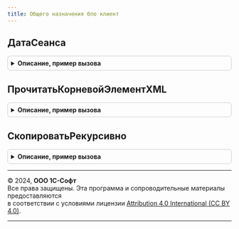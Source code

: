 ```yaml
---
title: Общего назначения бпо клиент
---
```



## ДатаСеанса
<details style="margin: 1em 0; padding: 0.5em; border: 1px solid #ccc; border-radius: 6px;">

<summary style="font-weight: bold; cursor: pointer;">Описание, пример вызова</summary>

```bsl

// Возвращает текущую дату, происходит обращение к серверу, для получения точной даты.
//
// Возвращаемое значение:
//  Дата - текущая дата сеанса.
//
Функция ДатаСеанса() Экспорт
```

Пример вызова
```bsl
Результат = ОбщегоНазначенияБПОКлиент.ДатаСеанса() 
```
</details>

## ПрочитатьКорневойЭлементXML
<details style="margin: 1em 0; padding: 0.5em; border: 1px solid #ccc; border-radius: 6px;">

<summary style="font-weight: bold; cursor: pointer;">Описание, пример вызова</summary>

```bsl

// Функция читает корневой элемент XML.
//
// Параметры:
//  СтрокаXML - Строка - XML строка.
//
// Возвращаемое значение:
//  Структура
//
Функция ПрочитатьКорневойЭлементXML(СтрокаXML) Экспорт
```

Пример вызова
```bsl
Результат = ОбщегоНазначенияБПОКлиент.ПрочитатьКорневойЭлементXML(СтрокаXML) 
```
</details>

## СкопироватьРекурсивно
<details style="margin: 1em 0; padding: 0.5em; border: 1px solid #ccc; border-radius: 6px;">

<summary style="font-weight: bold; cursor: pointer;">Описание, пример вызова</summary>

```bsl

// Создает полную копию структуры, соответствия, массива, списка или таблицы значений, рекурсивно,
// с учетом типов дочерних элементов. При этом содержимое значений объектных типов
// (СправочникОбъект, ДокументОбъект и т.п.) не копируются, а возвращаются ссылки на исходный объект.
//
// Параметры:
//  Источник - Структура
//           - ФиксированнаяСтруктура
//           - Соответствие
//           - ФиксированноеСоответствие
//           - Массив
//           - ФиксированныйМассив
//           - СписокЗначений - объект, который необходимо скопировать.
//  ФиксироватьДанные - Булево       - если Истина - фиксировать, если Ложь - снять фиксацию.
//                    - Неопределено - не изменять.
//
// Возвращаемое значение:
//  Структура,
//  ФиксированнаяСтруктура,
//  Соответствие
//  ФиксированноеСоответствие
//  Массив
//  ФиксированныйМассив
//  СписокЗначений - копия объекта, переданного в параметре Источник.
//
Функция СкопироватьРекурсивно(Источник, ФиксироватьДанные = Неопределено) Экспорт
```

Пример вызова
```bsl
Результат = ОбщегоНазначенияБПОКлиент.СкопироватьРекурсивно(Источник, ФиксироватьДанные);
```
</details>

---

© 2024, **ООО 1С-Софт**  
Все права защищены. Эта программа и сопроводительные материалы предоставляются  
в соответствии с условиями лицензии [Attribution 4.0 International (CC BY 4.0)](https://creativecommons.org/licenses/by/4.0/legalcode).

---
